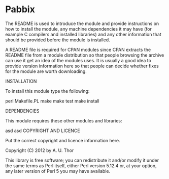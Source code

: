Pabbix 
=======

The README is used to introduce the module and provide instructions on
how to install the module, any machine dependencies it may have (for
example C compilers and installed libraries) and any other information
that should be provided before the module is installed.

A README file is required for CPAN modules since CPAN extracts the
README file from a module distribution so that people browsing the
archive can use it get an idea of the modules uses. It is usually a
good idea to provide version information here so that people can
decide whether fixes for the module are worth downloading.

INSTALLATION

To install this module type the following:

   perl Makefile.PL
   make
   make test
   make install

DEPENDENCIES

This module requires these other modules and libraries:

asd asd
COPYRIGHT AND LICENCE

Put the correct copyright and licence information here.

Copyright (C) 2012 by A. U. Thor

This library is free software; you can redistribute it and/or modify
it under the same terms as Perl itself, either Perl version 5.12.4 or,
at your option, any later version of Perl 5 you may have available.


